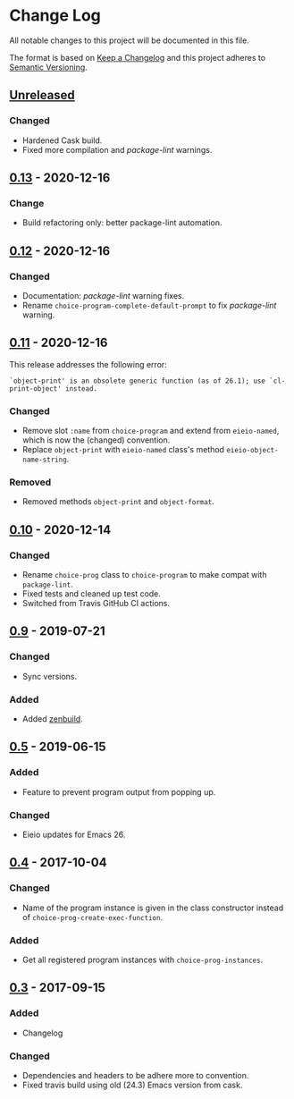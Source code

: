 # Change Log
All notable changes to this project will be documented in this file.

The format is based on [Keep a Changelog](http://keepachangelog.com/)
and this project adheres to [Semantic Versioning](http://semver.org/).


## [Unreleased]


### Changed
- Hardened Cask build.
- Fixed more compilation and *package-lint* warnings.


## [0.13] - 2020-12-16
### Change
- Build refactoring only: better package-lint automation.


## [0.12] - 2020-12-16

### Changed
- Documentation: *package-lint* warning fixes.
- Rename `choice-program-complete-default-prompt` to fix *package-lint*
  warning.


## [0.11] - 2020-12-16
This release addresses the following error:
```
`object-print' is an obsolete generic function (as of 26.1); use `cl-print-object' instead.
```

### Changed
- Remove slot `:name` from `choice-program` and extend from `eieio-named`,
  which is now the (changed) convention.
- Replace `object-print` with `eieio-named` class's method
  `eieio-object-name-string`.

### Removed
- Removed methods `object-print` and `object-format`.



## [0.10] - 2020-12-14
### Changed
- Rename `choice-prog` class to `choice-program` to make compat with
  `package-lint`.
- Fixed tests and cleaned up test code.
- Switched from Travis GitHub CI actions.


## [0.9] - 2019-07-21
### Changed
- Sync versions.

### Added
- Added [zenbuild].


## [0.5] - 2019-06-15
### Added
- Feature to prevent program output from popping up.

### Changed
- Eieio updates for Emacs 26.


## [0.4] - 2017-10-04
### Changed
- Name of the program instance is given in the class constructor instead of
  `choice-prog-create-exec-function`.
  
### Added
- Get all registered program instances with `choice-prog-instances`.


## [0.3] - 2017-09-15
### Added
- Changelog

### Changed
- Dependencies and headers to be adhere more to convention.
- Fixed travis build using old (24.3) Emacs version from cask.


[Unreleased]: https://github.com/plandes/choice-program/compare/v0.13...HEAD
[0.13]: https://github.com/plandes/choice-program/compare/v0.12...v0.13
[0.12]: https://github.com/plandes/choice-program/compare/v0.11...v0.12
[0.11]: https://github.com/plandes/choice-program/compare/v0.10...v0.11
[0.10]: https://github.com/plandes/choice-program/compare/v0.9...v0.10
[0.9]: https://github.com/plandes/choice-program/compare/v0.5...v0.9
[0.5]: https://github.com/plandes/choice-program/compare/v0.4...v0.5
[0.4]: https://github.com/plandes/choice-program/compare/v0.3...v0.4
[0.3]: https://github.com/plandes/choice-program/compare/v0.2...v0.3

<!-- links -->
[zenbuild]: https://github.com/plandes/zenbuild
